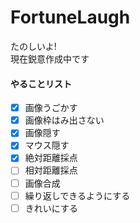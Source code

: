 # FortuneLaugh
たのしいよ!  
現在鋭意作成中です  

#### やることリスト
- [x] 画像うごかす
- [x] 画像枠はみ出さない
- [x] 画像隠す
- [x] マウス隠す
- [x] 絶対距離採点
- [ ] 相対距離採点
- [ ] 画像合成
- [ ] 繰り返しできるようにする
- [ ] きれいにする
